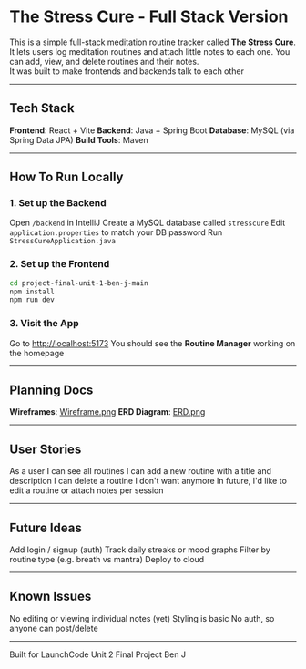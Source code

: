 
# The Stress Cure - Full Stack Version

This is a simple full-stack meditation routine tracker called **The Stress Cure**.  
It lets users log meditation routines and attach little notes to each one. You can add, view, and delete routines and their notes.  
It was built to make frontends and backends talk to each other 

---

## Tech Stack

 **Frontend**: React + Vite
 **Backend**: Java + Spring Boot
 **Database**: MySQL (via Spring Data JPA)
 **Build Tools**: Maven

---

## How To Run Locally

### 1. Set up the Backend

Open `/backend` in IntelliJ
Create a MySQL database called `stresscure`
Edit `application.properties` to match your DB password
Run `StressCureApplication.java`

### 2. Set up the Frontend

```bash
cd project-final-unit-1-ben-j-main
npm install
npm run dev
```

### 3. Visit the App

 Go to [http://localhost:5173](http://localhost:5173)
 You should see the **Routine Manager** working on the homepage

---

##  Planning Docs

 **Wireframes**: [Wireframe.png](./docs/Wireframe.png)
 **ERD Diagram**: [ERD.png](./docs/ERD.png)

---

##  User Stories

 As a user I can see all routines
 I can add a new routine with a title and description
I can delete a routine I don't want anymore
In future, I'd like to edit a routine or attach notes per session

---

##  Future Ideas

Add login / signup (auth)
Track daily streaks or mood graphs
Filter by routine type (e.g. breath vs mantra)
Deploy to cloud

---

##  Known Issues

No editing or viewing individual notes (yet)
Styling is basic
No auth, so anyone can post/delete

---

Built for LaunchCode Unit 2 Final Project
Ben J
